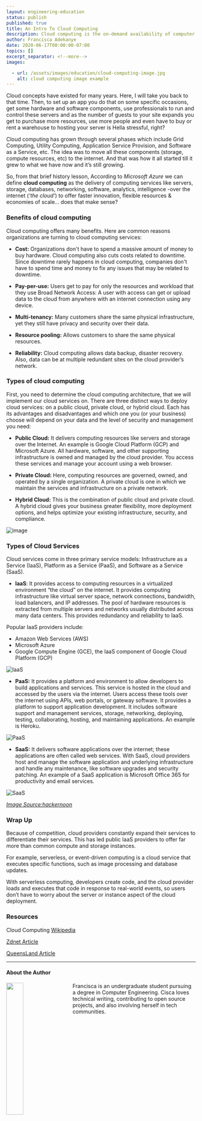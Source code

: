 ```yaml
---
layout: engineering-education
status: publish
published: true
title: An Intro To Cloud Computing
description: Cloud computing is the on-demand availability of computer system resources, especially data storage and computing power, without direct active management by the user.
author: Francisca Adekanye
date: 2020-06-17T00:00:00-07:00
topics: []
excerpt_separator: <!--more-->
images:

  - url: /assets/images/education/cloud-computing-image.jpg
    alt: cloud computing image example
---
```

Cloud concepts have existed for many years. Here, I will take you back to that time. Then, to set up an app you do that on some specific occasions, get some hardware and software components, use professionals to run and control these servers and as the number of guests to your site expands you get to purchase more resources, use more people and even have to buy or rent a warehouse to hosting your server is Hella stressful, right?
<!--more-->

Cloud computing has grown through several phases which include Grid Computing, Utility Computing, Application Service Provision, and Software as a Service, etc. The idea was to move all these components (storage, compute resources, etc) to the internet. And that was how it all started till it grew to what we have now and it’s still growing.

So, from that brief history lesson, According to *Microsoft Azure* we can define **cloud computing** as the delivery of computing services like servers, storage, databases, networking, software, analytics, intelligence -over the internet (*‘the cloud’*) to offer faster innovation, flexible resources & economies of scale... does that make sense?

### Benefits of cloud computing

Cloud computing offers many benefits. Here are common reasons organizations are turning to cloud computing services:

- **Cost:** Organizations don't have to spend a massive amount of money to buy hardware. Cloud computing also cuts costs related to downtime. Since downtime rarely happens in cloud computing, companies don't have to spend time and money to fix any issues that may be related to downtime.

- **Pay-per-use:** Users get to pay for only the resources and workload that they use
Broad Network Access: A user with access can get or upload data to the cloud from anywhere with an internet connection using any device.

- **Multi-tenancy:** Many customers share the same physical infrastructure, yet they still have privacy and security over their data.

- **Resource pooling:** Allows customers to share the same physical resources.

- **Reliability:** Cloud computing allows data backup, disaster recovery. Also, data can be at multiple redundant sites on the cloud provider’s network.

### Types of cloud computing

First, you need to determine the cloud computing architecture, that we will implement our cloud services on. There are three distinct ways to deploy cloud services: on a public cloud, private cloud, or hybrid cloud. Each has its advantages and disadvantages and which one you (or your business) choose will depend on your data and the level of security and management you need:

- **Public Cloud:** It delivers computing resources like servers and storage over the Internet. An example is Google Cloud Platform (GCP) and Microsoft Azure. All hardware, software, and other supporting infrastructure is owned and managed by the cloud provider. You access these services and manage your account using a web browser.

- **Private Cloud:** Here, computing resources are governed, owned, and operated by a single organization. A private cloud is one in which we maintain the services and infrastructure on a private network.

- **Hybrid Cloud:** This is the combination of public cloud and private cloud. A hybrid cloud gives your business greater flexibility, more deployment options, and helps optimize your existing infrastructure, security, and compliance.

![image](/assets/images/education/cloud-image-1.png)

### Types of Cloud Services

Cloud services come in three primary service models: Infrastructure as a Service (IaaS), Platform as a Service (PaaS), and Software as a Service (SaaS).

- **IaaS**: It provides access to computing resources in a virtualized environment “the cloud” on the internet. It provides computing infrastructure like virtual server space, network connections, bandwidth, load balancers, and IP addresses. The pool of hardware resources is extracted from multiple servers and networks usually distributed across many data centers. This provides redundancy and reliability to IaaS.

Popular IaaS providers include:

   - Amazon Web Services (AWS)
   - Microsoft Azure
   - Google Compute Engine (GCE), the IaaS component of Google Cloud Platform (GCP)


![IaaS](/assets/images/education/infrastructure-management.jpg)

- **PaaS:** It provides a platform and environment to allow developers to build applications and services. This service is hosted in the cloud and accessed by the users via the internet. Users access these tools over the internet using APIs, web portals, or gateway software. It provides a platform to support application development. It includes software support and management services, storage, networking, deploying, testing, collaborating, hosting, and maintaining applications. An example is Heroku.

![PaaS](/assets/images/education/paas.jpg)

- **SaaS:** It delivers software applications over the internet; these applications are often called web services. With SaaS, cloud providers host and manage the software application and underlying infrastructure and handle any maintenance, like software upgrades and security patching. An example of a SaaS application is Microsoft Office 365 for productivity and email services.

![SaaS](/assets/images/education/saas.png)

*[Image Source:hackernoon](https://hackernoon.com)*

### Wrap Up
Because of competition, cloud providers constantly expand their services to differentiate their services. This has led public IaaS providers to offer far more than common compute and storage instances.

For example, serverless, or event-driven computing is a cloud service that executes specific functions, such as image processing and database updates.

With serverless computing, developers create code, and the cloud provider loads and executes that code in response to real-world events, so users don’t have to worry about the server or instance aspect of the cloud deployment.


### **Resources**

Cloud Computing [Wikipedia](https://en.wikipedia.org/wiki/Cloud_computing)

[Zdnet Article](https://www.zdnet.com/article/what-is-cloud-computing-everything-you-need-to-know-about-the-cloud/)

[QueensLand Article](https://www.business.qld.gov.au/running-business/it/cloud-computing/explained)

---

#### About the Author
<img style="float: left; padding-right: 5%; margin-bottom: 10px; width:30%;" src="/assets/images/education/authors/francisca-adekanye.jpg">Francisca is an undergraduate student pursuing a degree in Computer Engineering. Cisca loves technical writing, contributing to open source projects, and also involving herself in tech communities.
